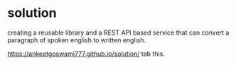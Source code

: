 # solution
creating a reusable library and a REST API based service that can convert a paragraph of spoken english to written english.

https://ankeetgoswami777.github.io/solution/ tab this.
